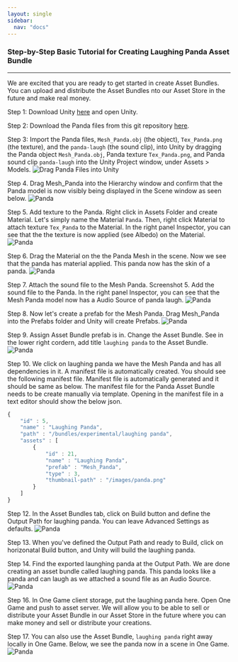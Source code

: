 ```yaml
---
layout: single
sidebar:
  nav: "docs"
---
```


### Step-by-Step Basic Tutorial for Creating Laughing Panda Asset Bundle
-------------------------------------------------------------------------

We are excited that you are ready to get started in create Asset Bundles. You can upload and distribute the Asset Bundles nto our Asset Store in the future and make real money.

Step 1: Download Unity [here](https://unity3d.com/get-unity/download) and open Unity.


Step 2: Download the Panda files from this git repository [here](https://github.com/OneGameFoundation/docs/tree/master/assets/Mesh_Panda).

Step 3: Import the Panda files, `Mesh_Panda.obj` (the object), `Tex_Panda.png` (the texture), and the `panda-laugh` (the sound clip), into Unity by dragging the Panda object `Mesh_Panda.obj`, Panda texture `Tex_Panda.png`, and Panda sound clip `panda-laugh` into the Unity Project window, under Assets > Models.
![Drag Panda Files into Unity](https://raw.githubusercontent.com/OneGameFoundation/docs/master/assets/screenshots-laughing-panda/screenshot-step2.png)


Step 4. Drag Mesh_Panda into the Hierarchy window and confirm that the Panda model is now visibly being displayed in the Scene window as seen below.
![Panda](https://raw.githubusercontent.com/OneGameFoundation/docs/master/assets/screenshots-laughing-panda/screenshot-step3.png)


Step 5. Add texture to the Panda. Right click in Assets Folder and create Material. Let's simply name the Material `Panda`. Then, right click Material to attach texture `Tex_Panda` to the Material. In the right panel Inspector, you can see that the the texture is now applied (see Albedo) on the Material. 
![Panda](https://raw.githubusercontent.com/OneGameFoundation/docs/master/assets/screenshots-laughing-panda/screenshot-step3.png)


Step 6. Drag the Material on the the Panda Mesh in the scene. Now we see that the panda has material applied. This panda now has the skin of a panda.
![Panda](https://raw.githubusercontent.com/OneGameFoundation/docs/master/assets/screenshots-laughing-panda/screenshot-step4.png)


Step 7. Attach the sound file to the Mesh Panda. Screenshot 5. Add the sound file to the Panda. In the right panel Inspector, you can see that the Mesh Panda model now has a Audio Source of panda laugh.
![Panda](https://raw.githubusercontent.com/OneGameFoundation/docs/master/assets/screenshots-laughing-panda/screenshot-step5.png)


Step 8. Now let's create a prefab for the Mesh Panda. Drag Mesh_Panda into the Prefabs folder and Unity will create Prefabs.
![Panda](https://raw.githubusercontent.com/OneGameFoundation/docs/master/assets/screenshots-laughing-panda/screenshot-step6.png)


Step 9. Assign Asset Bundle prefab is in. Change the Asset Bundle. See in the lower right cordern, add title `laughing panda` to the Asset Bundle.
![Panda](https://raw.githubusercontent.com/OneGameFoundation/docs/master/assets/screenshots-laughing-panda/screenshot-step7.png)


Step 10. We click on laughing panda we have the Mesh Panda and has all dependencies in it. A manifest file is automatically created. You should see the following manifest file. Manifest file is automatically generated and it should be same as below. The manifest file for the Panda Asset Bundle needs to be create manually via template. Opening in the manifest file in a text editor should show the below json.

```javascript
{
    "id" : 5,
    "name" : "Laughing Panda",
    "path" : "/bundles/experimental/laughing panda",
    "assets" : [
        {
            "id" : 21,
            "name" : "Laughing Panda",
            "prefab" : "Mesh_Panda",
            "type" : 3,
            "thumbnail-path" : "/images/panda.png"
        }
    ]
}
```

Step 12. In the Asset Bundles tab, click on Build button and define the Output Path for laughing panda. You can leave Advanced Settings as defaults.
![Panda](https://raw.githubusercontent.com/OneGameFoundation/docs/master/assets/screenshots-laughing-panda/screenshot-step8.png)


Step 13. When you've defined the Output Path and ready to Build, click on horizonatal Build button, and Unity will build the laughing panda.

Step 14. Find the exported launghing panda at the Output Path. We are done creating an asset bundle called laughing panda. This panda looks like a panda and can laugh as we attached a sound file as an Audio Source.
![Panda](https://raw.githubusercontent.com/OneGameFoundation/docs/master/assets/screenshots-laughing-panda/screenshot-step9.png)


Step 16. In One Game client storage, put the laughing panda here. Open One Game and push to asset server. We will allow you to be able to sell or distribute your Asset Bundle in our Asset Store in the future where you can make money and sell or distribute your creations.

Step 17. You can also use the Asset Bundle, `laughing panda` right away locally in One Game. Below, we see the panda now in a scene in One Game.
![Panda](https://raw.githubusercontent.com/OneGameFoundation/docs/master/assets/screenshots-laughing-panda/screenshot-step10.png)



